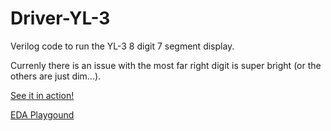 # Driver-YL-3
Verilog code to run the YL-3 8 digit 7 segment display.

Currenly there is an issue with the most far right digit is super bright (or the others are just dim...).

[See it in action!](https://www.youtube.com/watch?v=TBHh_up2X0k)

[EDA Playgound](http://www.edaplayground.com/x/GTY)
